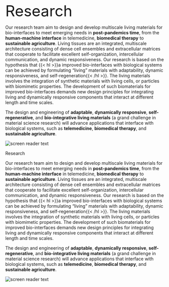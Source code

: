 <font size=8>Research</font>

  Our research team aim to design and develop multiscale living materials for bio-interfaces to meet emerging needs in **post-pandemics time**, from the **human-machine interface** in telemedicine, **biomedical therapy** to **sustainable agriculture**.   Living tissues are an integrated, multiscale architecture consisting of dense cell ensembles and extracellular matrices that cooperate to facilitate excellent self-organization, intercellular communication, and dynamic responsiveness.   Our research is based on the hypothesis that {{< hl >}}a improved bio-interfaces with biological systems can be achieved by formulating “living” materials with adaptability, dynamic responsiveness, and self-regeneration{{< /hl >}}. The living materials involves the integration of synthetic materials with living cells, or particles with biomimetic properties.  The development of such biomaterials for improved bio-interfaces demands new design principles for integrating living and dynamically responsive components that interact at different length and time scales. 

  The design and engineering of **adaptable**, **dynamically responsive**, **self-regenerative**, and **bio-integrative living materials** (a grand challenge in material science research) will advance applications that interface with biological systems, such as **telemedicine**, **biomedical therapy**, and **sustainable agriculture**.
 

![screen reader text](welcome.jpg "Soft matter engineering and living materials design for **human-machine interface**, **biomedical therapy** and **sustainable agriculture**")

Research

  Our research team aim to design and develop multiscale living materials for bio-interfaces to meet emerging needs in **post-pandemics time**, from the **human-machine interface** in telemedicine, **biomedical therapy** to **sustainable agriculture**.   Living tissues are an integrated, multiscale architecture consisting of dense cell ensembles and extracellular matrices that cooperate to facilitate excellent self-organization, intercellular communication, and dynamic responsiveness.   Our research is based on the hypothesis that {{< hl >}}a improved bio-interfaces with biological systems can be achieved by formulating “living” materials with adaptability, dynamic responsiveness, and self-regeneration{{< /hl >}}. The living materials involves the integration of synthetic materials with living cells, or particles with biomimetic properties.  The development of such biomaterials for improved bio-interfaces demands new design principles for integrating living and dynamically responsive components that interact at different length and time scales. 

  The design and engineering of **adaptable**, **dynamically responsive**, **self-regenerative**, and **bio-integrative living materials** (a grand challenge in material science research) will advance applications that interface with biological systems, such as **telemedicine**, **biomedical therapy**, and **sustainable agriculture**.

  ![screen reader text](Moire.jpg "Soft matter engineering and living materials design for **human-machine interface**, **biomedical therapy** and **sustainable agriculture**")